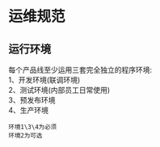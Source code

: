 # 运维规范
## 运行环境
每个产品线至少运用三套完全独立的程序环境:   
1、开发环境(联调环境)   
2、测试环境(内部员工日常使用)   
3、预发布环境   
4、生产环境   
```
环境1\3\4为必须
环境2为可选
```
